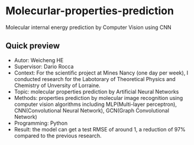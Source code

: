 # Molecurlar-properties-prediction
Molecular internal energy prediction by Computer Vision using CNN
## Quick preview
- Autor: Weicheng HE
- Supervisor: Dario Rocca
- Context: For the scientific project at Mines Nancy (one day per week), I conducted research for the Labotorary of Theoretical Physics and Chemistry of Unversity of Lorraine. 
- Topic: molecular properties prediction by Artificial Neural Networks
- Methods: properties prediction by molecular image recognition using computer vision algorithms including MLP(Multi-layer perceptron), CNN(Convolutional Neural Network), GCN(Graph Convolutional Network)
- Programming: Python
- Result: the model can get a test RMSE of around 1, a reduction of 97% compared to the previous research.

